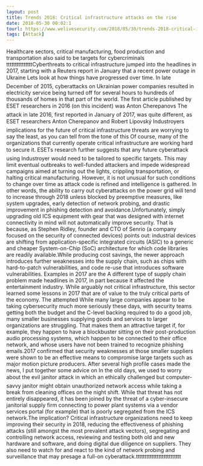 ```yaml
---
layout: post
title: Trends 2018: Critical infrastructure attacks on the rise
date: 2018-05-30 00:02:1
tourl: https://www.welivesecurity.com/2018/05/30/trends-2018-critical-infrastructure-attacks/
tags: [Attack]
---
```

Healthcare sectors, critical manufacturing, food production and transportation also said to be targets for cybercriminals tttttttttttttttCyberthreats to critical infrastructure jumped into the headlines in 2017, starting with a Reuters report in January that a recent power outage in Ukraine Lets look at how things have progressed over time. In late December of 2015, cyberattacks on Ukrainian power companies resulted in electricity service being turned off for several hours to hundreds of thousands of homes in that part of the world. The first article published by ESET researchers in 2016 (on this incident) was Anton Cherepanovs The attack in late 2016, first reported in January of 2017, was quite different, as ESET researchers Anton Cherepanov and Robert Lipovský Industroyers implications for the future of critical infrastructure threats are worrying to say the least, as you can tell from the tone of this Of course, many of the organizations that currently operate critical infrastructure are working hard to secure it. ESETs research further suggests that any future cyberattack using Industroyer would need to be tailored to specific targets. This may limit eventual outbreaks to well-funded attackers and impede widespread campaigns aimed at turning out the lights, crippling transportation, or halting critical manufacturing. However, it is not unusual for such conditions to change over time as attack code is refined and intelligence is gathered. In other words, the ability to carry out cyberattacks on the power grid will tend to increase through 2018 unless blocked by preemptive measures, like system upgrades, early detection of network probing, and drastic improvement in phishing detection and avoidance.Unfortunately, simply upgrading old ICS equipment with gear that was designed with internet connectivity in mind will not automatically improve security. That is because, as Stephen Ridley, founder and CTO of Senrio (a company focused on the security of connected devices) points out: industrial devices are shifting from application-specific integrated circuits (ASIC) to a generic and cheaper System-on-Chip (SoC) architecture for which code libraries are readily available.While producing cost savings, the newer approach introduces further weaknesses into the supply chain, such as chips with hard-to-patch vulnerabilities, and code re-use that introduces software vulnerabilities. Examples in 2017 are the A different type of supply chain problem made headlines in 2017, in part because it affected the entertainment industry. While arguably not critical infrastructure, this sector learned some lessons in 2017 that are of value to the truly critical parts of the economy. The attempted While many large companies appear to be taking cybersecurity much more seriously these days, with security teams getting both the budget and the C-level backing required to do a good job, many smaller businesses supplying goods and services to larger organizations are struggling. That makes them an attractive target if, for example, they happen to have a blockbuster sitting on their post-production audio processing systems, which happen to be connected to their office network, and whose users have not been trained to recognize phishing emails.2017 confirmed that security weaknesses at those smaller suppliers were shown to be an effective means to compromise large targets such as major motion picture producers. After several high profile cases made the news, I put together some advice on In the old days, we used to worry about the evil janitor attack in which an ethically challenged but computer-savvy janitor might obtain unauthorized network access while taking a break from cleaning offices on the night shift. While that threat has not entirely disappeared, it has been joined by the threat of a cyber-insecure janitorial supply firm connecting to power plant systems via a vendor services portal (for example) that is poorly segregated from the ICS network.The implication? Critical infrastructure organizations need to keep improving their security in 2018, reducing the effectiveness of phishing attacks (still amongst the most prevalent attack vectors), segregating and controlling network access, reviewing and testing both old and new hardware and software, and doing digital due diligence on suppliers. They also need to watch for and react to the kind of network probing and surveillance that may presage a full-on cyberattack.tttttttttttttttttttttttttt
